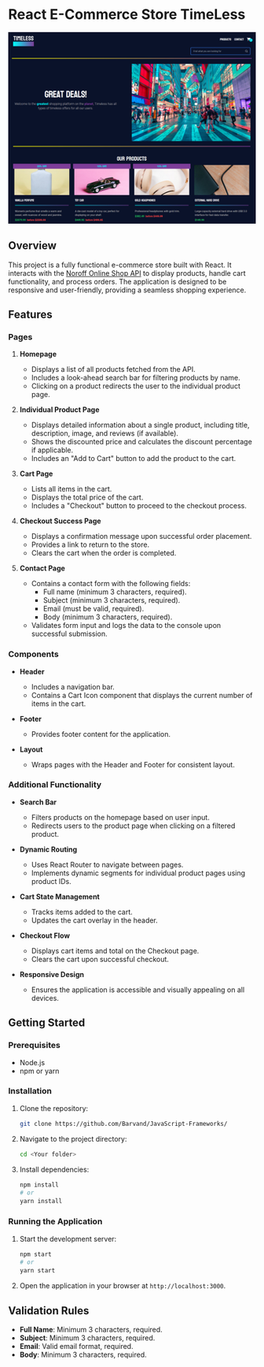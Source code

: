 # React E-Commerce Store TimeLess


![image](public/timelessHomepage.png)

## Overview

This project is a fully functional e-commerce store built with React. It interacts with the [Noroff Online Shop API](https://v2.api.noroff.dev/online-shop) to display products, handle cart functionality, and process orders. The application is designed to be responsive and user-friendly, providing a seamless shopping experience.

## Features

### Pages

1. **Homepage**

   - Displays a list of all products fetched from the API.
   - Includes a look-ahead search bar for filtering products by name.
   - Clicking on a product redirects the user to the individual product page.

2. **Individual Product Page**

   - Displays detailed information about a single product, including title, description, image, and reviews (if available).
   - Shows the discounted price and calculates the discount percentage if applicable.
   - Includes an "Add to Cart" button to add the product to the cart.

3. **Cart Page**

   - Lists all items in the cart.
   - Displays the total price of the cart.
   - Includes a "Checkout" button to proceed to the checkout process.

4. **Checkout Success Page**

   - Displays a confirmation message upon successful order placement.
   - Provides a link to return to the store.
   - Clears the cart when the order is completed.

5. **Contact Page**
   - Contains a contact form with the following fields:
     - Full name (minimum 3 characters, required).
     - Subject (minimum 3 characters, required).
     - Email (must be valid, required).
     - Body (minimum 3 characters, required).
   - Validates form input and logs the data to the console upon successful submission.

### Components

- **Header**

  - Includes a navigation bar.
  - Contains a Cart Icon component that displays the current number of items in the cart.

- **Footer**

  - Provides footer content for the application.

- **Layout**
  - Wraps pages with the Header and Footer for consistent layout.

### Additional Functionality

- **Search Bar**

  - Filters products on the homepage based on user input.
  - Redirects users to the product page when clicking on a filtered product.

- **Dynamic Routing**

  - Uses React Router to navigate between pages.
  - Implements dynamic segments for individual product pages using product IDs.

- **Cart State Management**

  - Tracks items added to the cart.
  - Updates the cart overlay in the header.

- **Checkout Flow**

  - Displays cart items and total on the Checkout page.
  - Clears the cart upon successful checkout.

- **Responsive Design**
  - Ensures the application is accessible and visually appealing on all devices.

## Getting Started

### Prerequisites

- Node.js
- npm or yarn

### Installation

1. Clone the repository:
   ```bash
   git clone https://github.com/Barvand/JavaScript-Frameworks/
   ```
2. Navigate to the project directory:
   ```bash
   cd <Your folder>
   ```
3. Install dependencies:
   ```bash
   npm install
   # or
   yarn install
   ```

### Running the Application

1. Start the development server:
   ```bash
   npm start
   # or
   yarn start
   ```
2. Open the application in your browser at `http://localhost:3000`.

## Validation Rules

- **Full Name**: Minimum 3 characters, required.
- **Subject**: Minimum 3 characters, required.
- **Email**: Valid email format, required.
- **Body**: Minimum 3 characters, required.

